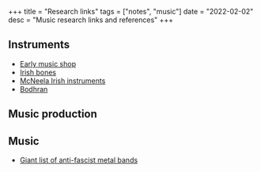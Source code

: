 +++
title = "Research links"
tags = ["notes", "music"]
date = "2022-02-02"
desc = "Music research links and references"
+++

## Instruments

- [Early music shop](https://earlymusicshop.com/)
- [Irish bones](https://irishbones.com/)
- [McNeela Irish instruments](https://mcneelamusic.com/)
- [Bodhran](http://www.ceolas.org/instruments/bodhran/)

## Music production

## Music

- [Giant list of anti-fascist metal bands](https://onedrive.live.com/view.aspx?resid=8798C01614177FCD!817&ithint=file%2cdocx&authkey=!AKIehROTBC2UiCg)
